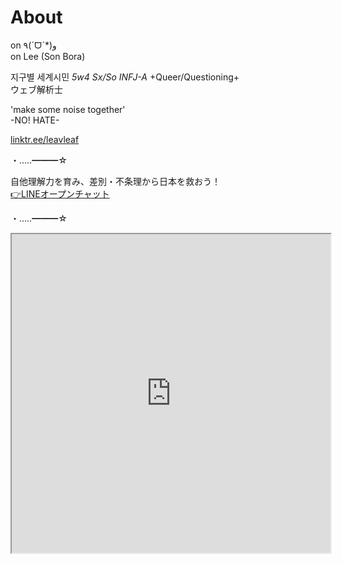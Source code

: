 # About

on ٩(ˊᗜˋ*)و  
on Lee (Son Bora)

지구별 세계시민
*5w4 Sx/So INFJ-A*
+Queer/Questioning+  
ウェブ解析士

'make some noise together'  
-NO! HATE-

[linktr.ee/leavleaf](https://linktr.ee/leavleaf)

・‥…━━━☆

自他理解力を育み、差別・不条理から日本を救おう！  
[👉LINEオープンチャット](https://line.me/ti/g2/leS3ARrSeZPvVtQRY3dFDA)

・‥…━━━☆

<iframe src="https://www.openprocessing.org/sketch/891005/embed/" width="510" height="510"></iframe>

